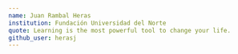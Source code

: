 ```yaml
---
name: Juan Rambal Heras
institution: Fundación Universidad del Norte
quote: Learning is the most powerful tool to change your life.
github_user: herasj
---
```

